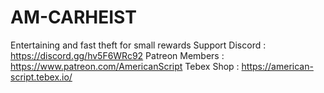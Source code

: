 # AM-CARHEIST
Entertaining and fast theft for small rewards
Support Discord : https://discord.gg/hv5F6WRc92
Patreon Members : https://www.patreon.com/AmericanScript
Tebex Shop : https://american-script.tebex.io/
